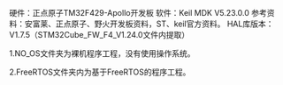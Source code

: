 硬件：正点原子TM32F429-Apollo开发板
软件：Keil MDK V5.23.0.0
参考资料：安富莱、正点原子、野火开发板资料，ST、keil官方资料。
HAL库版本：V1.7.5（STM32Cube_FW_F4_V1.24.0文件内提取）

1.NO_OS文件夹为裸机程序工程，没有使用操作系统。

2.FreeRTOS文件夹内为基于FreeRTOS的程序工程。